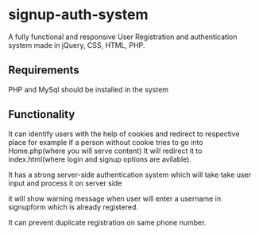 # signup-auth-system
A fully functional and responsive User Registration and authentication system made in jQuery, CSS, HTML, PHP. 

## Requirements
PHP and MySql should be installed in the system

## Functionality 
It can identify users with the help of cookies and redirect to respective place for example if a person without cookie tries to go into Home.php(where you will serve content) It will redirect it to index.html(where login and signup options are avilable).

It has a strong server-side authentication system which will take take user input and process it on server side

it will show warning message when user will enter a username in signupform which is already registered.

It can prevent duplicate registration on same phone number.

